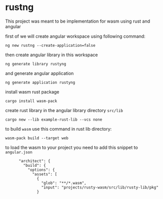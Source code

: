 # rustng

This project was meant to be implementation for wasm using rust and angular

first of we will create angular workspace using following command:

``ng new rustng --create-application=false``

then create angular library in this workspace 

``ng generate library rustyng``
 
and generate angular application

``ng generate application rustyng``

install wasm rust package 

``cargo install wasm-pack``

create rust library in the angular library directory ``src/lib``

``cargo new --lib example-rust-lib --vcs none``

to build ``wasm`` use this command in rust lib directory:

``wasm-pack build --target web``

to load the wasm to your project you need to add this snippet to ``angular.json``
````    "example-app": {
      "architect": {
        "build": {
          "options": {
            "assets": [
              {
                "glob": "**/*.wasm",
                "input": "projects/rusty-wasm/src/lib/rusty-lib/pkg"
              }
````
